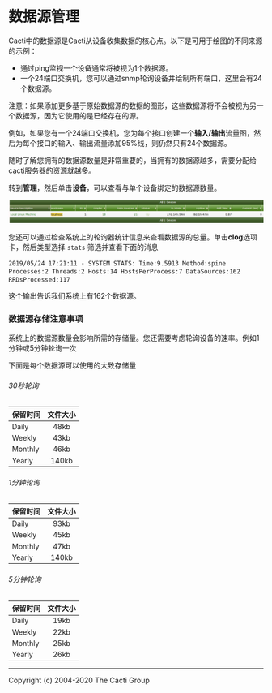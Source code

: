 # 数据源管理

Cacti中的数据源是Cacti从设备收集数据的核心点。以下是可用于绘图的不同来源的示例：

- 通过ping监视一个设备通常将被视为1个数据源。
- 一个24端口交换机，您可以通过snmp轮询设备并绘制所有端口，这里会有24个数据源。

注意：如果添加更多基于原始数据源的数据的图形，这些数据源将不会被视为另一个数据源，因为它使用的是已经存在的源。

例如，如果您有一个24端口交换机，您为每个接口创建一个**输入/输出**流量图，然后为每个接口的输入、输出流量添加95%线，则仍然只有24个数据源。

随时了解您拥有的数据源数量是非常重要的，当拥有的数据源越多，需要分配给cacti服务器的资源就越多。

转到**管理**，然后单击**设备**，可以查看与单个设备绑定的数据源数量。

![device datasources](images/cacti_device_datasource.JPG)

您还可以通过检查系统上的轮询器统计信息来查看数据源的总量。单击**clog**选项卡，然后类型选择 `stats` 筛选并查看下面的消息

```console
2019/05/24 17:21:11 - SYSTEM STATS: Time:9.5913 Method:spine Processes:2 Threads:2 Hosts:14 HostsPerProcess:7 DataSources:162 RRDsProcessed:117
```

这个输出告诉我们系统上有162个数据源。

### 数据源存储注意事项

系统上的数据源数量会影响所需的存储量。您还需要考虑轮询设备的速率。例如1分钟或5分钟轮询一次

下面是每个数据源可以使用的大致存储量

###### 30秒轮询

保留时间      | 文件大小 
------------- |:-------------:
Daily | 48kb
Weekly | 43kb
Monthly | 46kb
Yearly | 140kb

###### 1分钟轮询

保留时间 | 文件大小 
------------- |:-------------:
Daily | 93kb
Weekly | 45kb
Monthly | 47kb
Yearly | 140kb

###### 5分钟轮询

保留时间 | 文件大小 
------------- |:-------------:
Daily | 19kb 
Weekly | 22kb
Monthly | 25kb
Yearly | 26kb

---
Copyright (c) 2004-2020 The Cacti Group
